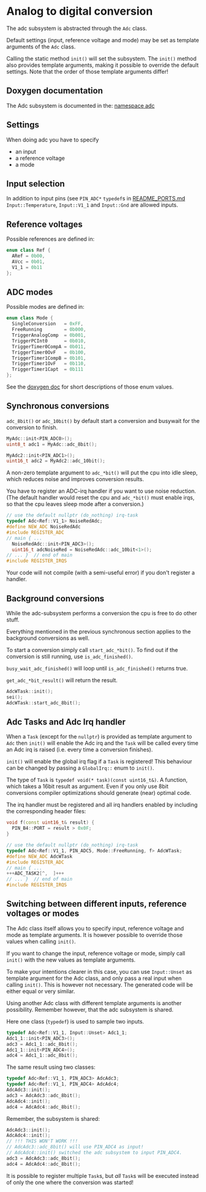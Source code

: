 # Analog to digital conversion

The adc subsystem is abstracted through the `Adc` class.

Default settings (input, reference voltage and mode) may be set as
template arguments of the `Adc` class.

Calling the static method `init()` will set the subsystem.  The
`init()` method also provides template arguments, making it possible to
override the default settings.  Note that the order of those template
arguments differ!


## Doxygen documentation

The Adc subsystem is documented in the:
[namespace adc](http://close2.github.io/alibvr/doxygen/html/de/d26/namespaceadc.html)


## Settings

When doing adc you have to specify

* an input
* a reference voltage
* a mode


## Input selection

In addition to input pins (see `PIN_ADC*` `typedef`s in
[README_PORTS.md](README_PORTS.md]) `Input::Temperature`, `Input::V1_1`
and `Input::Gnd` are allowed inputs.


## Reference voltages

Possible references are defined in:
```C++
enum class Ref {
  ARef = 0b00,
  AVcc = 0b01,
  V1_1 = 0b11
};
```


## ADC modes

Possible modes are defined in:
```C++
enum class Mode {
  SingleConversion   = 0xFF,
  FreeRunning        = 0b000,
  TriggerAnalogComp  = 0b001,
  TriggerPCInt0      = 0b010,
  TriggerTimer0CompA = 0b011,
  TriggerTimer0OvF   = 0b100,
  TriggerTimer1CompB = 0b101,
  TriggerTimer1OvF   = 0b110,
  TriggerTimer1Capt  = 0b111
};
```

See the
[doxygen doc](http://close2.github.io/alibvr/doxygen/html/de/d26/namespaceadc.html#a8094fa55ea1a7729bb35c230163c0f8f)
for short descriptions of those enum values.


## Synchronous conversions

`adc_8bit()` or `adc_10bit()` by default start a conversion and
busywait for the conversion to finish.

```C++
MyAdc::init<PIN_ADC0>();
uint8_t adc1 = MyAdc::adc_8bit();

MyAdc2::init<PIN_ADC1>();
uint16_t adc2 = MyAdc2::adc_10bit();
```

A non-zero template argument to `adc_*bit()` will put the cpu into idle
sleep, which reduces noise and improves conversion results.

You have to register an ADC-irq handler if you want to use noise
reduction.  (The default handler would reset the cpu and `adc_*bit()`
must enable irqs, so that the cpu leaves sleep mode after a
conversion.)

```C++
// use the default nullptr (do_nothing) irq-task
typedef Adc<Ref::V1_1> NoiseRedAdc;
#define NEW_ADC NoiseRedAdc
#include REGISTER_ADC
// main { ...
  NoiseRedAdc::init<PIN_ADC3>();
  uint16_t adcNoiseRed = NoiseRedAdc::adc_10bit<1>();
// ... }  // end of main
#include REGISTER_IRQS
```

Your code will not compile (with a semi-useful error) if you don't
register a handler.


## Background conversions

While the adc-subsystem performs a conversion the cpu is free to do
other stuff.

Everything mentioned in the previous synchronous section applies to
the background conversions as well.

To start a conversion simply call `start_adc_*bit()`.  To find out if
the conversion is still running, use `is_adc_finished()`.

`busy_wait_adc_finished()` will loop until `is_adc_finished()` returns
true.

`get_adc_*bit_result()` will return the result.

```C++
AdcWTask::init();
sei();
AdcWTask::start_adc_8bit();
```


## Adc Tasks and Adc Irq handler

When a `Task` (except for the `nullptr`) is provided as template
argument to `Adc` then `init()` will enable the Adc irq and the
`Task` will be called every time an Adc irq is raised (i.e. every
time a conversion finishes).

`init()` will enable the global irq flag if a `Task` is registered!
This behaviour can be changed by passing a `GlobalIrq::` enum to
`init()`.

The type of `Task` is `typedef void(* task)(const uint16_t&)`.  A
function, which takes a 16bit result as argument.  Even if you only use
8bit conversions compiler optimizations should generate (near) optimal
code.

The irq handler must be registered and all irq handlers enabled by
including the corresponding header files:

```C++
void f(const uint16_t& result) {
  PIN_B4::PORT = result > 0x0F;
}

// use the default nullptr (do_nothing) irq-task
typedef Adc<Ref::V1_1, PIN_ADC5, Mode::FreeRunning, f> AdcWTask;
#define NEW_ADC AdcWTask
#include REGISTER_ADC
// main { ...
+++ADC_TASK2[^,  ]+++
// ... }  // end of main
#include REGISTER_IRQS
```


## Switching between different inputs, reference voltages or modes

The Adc class itself allows you to specify input, reference voltage and
mode as template arguments.  It is however possible to override those
values when calling `init()`.

If you want to change the input, reference voltage or mode, simply call
`init()` with the new values as template arguments.

To make your intentions clearer in this case, you can use `Input::Unset`
as template argument for the Adc class, and only pass a real input when
calling `init()`.  This is however not necessary.  The generated code
will be either equal or very similar.

Using another Adc class with different template arguments is another
possibility.  Remember however, that the adc subsystem is shared.

Here one class (`typedef`) is used to sample two inputs.
```C++
typedef Adc<Ref::V1_1, Input::Unset> Adc1_1;
Adc1_1::init<PIN_ADC3>();
adc3 = Adc1_1::adc_8bit();
Adc1_1::init<PIN_ADC4>();
adc4 = Adc1_1::adc_8bit();
```

The same result using two classes:
```C++
typedef Adc<Ref::V1_1, PIN_ADC3> AdcAdc3;
typedef Adc<Ref::V1_1, PIN_ADC4> AdcAdc4;
AdcAdc3::init();
adc3 = AdcAdc3::adc_8bit();
AdcAdc4::init();
adc4 = AdcAdc4::adc_8bit();
```

Remember, the subsystem is shared:
```C++
AdcAdc3::init();
AdcAdc4::init();
// !!! THIS WON'T WORK !!!
// AdcAdc3::adc_8bit() will use PIN_ADC4 as input!
// AdcAdc4::init() switched the adc subsystem to input PIN_ADC4.
adc3 = AdcAdc3::adc_8bit();
adc4 = AdcAdc4::adc_8bit();
```

It is possible to register multiple `Task`s, but _all_ `Task`s will
be executed instead of only the one where the conversion was started!

